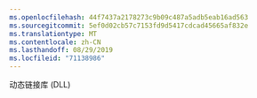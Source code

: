 ```yaml
---
ms.openlocfilehash: 44f7437a2178273c9b09c487a5adb5eab16ad563
ms.sourcegitcommit: 5ef0d02cb57c7153fd9d5417cdcad45665af832e
ms.translationtype: MT
ms.contentlocale: zh-CN
ms.lasthandoff: 08/29/2019
ms.locfileid: "71138986"
---
```

动态链接库 (DLL)